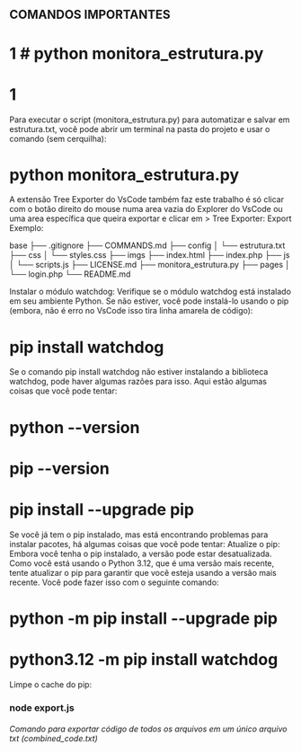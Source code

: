 ## COMANDOS IMPORTANTES

# 1 # python monitora_estrutura.py

# 1 #
Para executar o script (monitora_estrutura.py) para automatizar e salvar em estrutura.txt, você pode abrir um terminal na pasta do projeto e usar o comando (sem cerquilha):
# python monitora_estrutura.py
A extensão Tree Exporter do VsCode também faz este trabalho é só clicar com o botão direito do mouse numa area vazia do Explorer do VsCode ou uma area específica que queira exportar e clicar em > Tree Exporter: Export
Exemplo:

base
├── .gitignore
├── COMMANDS.md
├── config
│   └── estrutura.txt
├── css
│   └── styles.css
├── imgs
├── index.html
├── index.php
├── js
│   └── scripts.js
├── LICENSE.md
├── monitora_estrutura.py
├── pages
│   └── login.php
└── README.md

Instalar o módulo watchdog: Verifique se o módulo watchdog está instalado em seu ambiente Python. Se não estiver, você pode instalá-lo usando o pip (embora, não é erro no VsCode isso tira linha amarela de código):
# pip install watchdog
Se o comando pip install watchdog não estiver instalando a biblioteca watchdog, pode haver algumas razões para isso. Aqui estão algumas coisas que você pode tentar:
# python --version
# pip --version
# pip install --upgrade pip
Se você já tem o pip instalado, mas está encontrando problemas para instalar pacotes, há algumas coisas que você pode tentar:
Atualize o pip: Embora você tenha o pip instalado, a versão pode estar desatualizada. Como você está usando o Python 3.12, que é uma versão mais recente, tente atualizar o pip para garantir que você esteja usando a versão mais recente. Você pode fazer isso com o seguinte comando:
# python -m pip install --upgrade pip
# python3.12 -m pip install watchdog
Limpe o cache do pip:
<!-- python3.12 -m pip cache purge
     python3.12 -m pip install watchdog -->


### node export.js
###### Comando para exportar código de todos os arquivos em um único arquivo txt (combined_code.txt)

